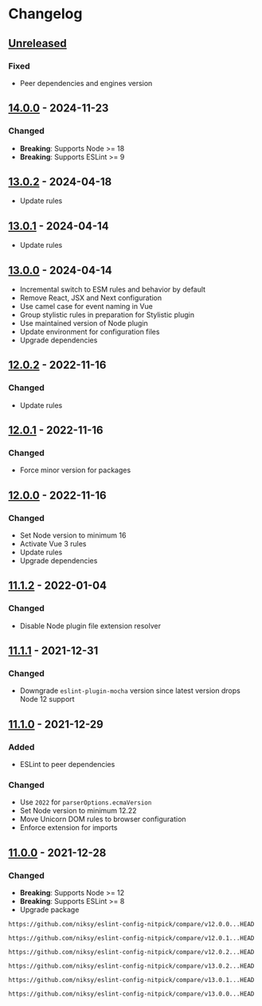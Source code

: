# Changelog

## [Unreleased][]

### Fixed

-   Peer dependencies and engines version

## [14.0.0][] - 2024-11-23

### Changed

-   **Breaking**: Supports Node >= 18
-   **Breaking**: Supports ESLint >= 9

## [13.0.2][] - 2024-04-18

-   Update rules

## [13.0.1][] - 2024-04-14

-   Update rules

## [13.0.0][] - 2024-04-14

-   Incremental switch to ESM rules and behavior by default
-   Remove React, JSX and Next configuration
-   Use camel case for event naming in Vue
-   Group stylistic rules in preparation for Stylistic plugin
-   Use maintained version of Node plugin
-   Update environment for configuration files
-   Upgrade dependencies

## [12.0.2][] - 2022-11-16

### Changed

-   Update rules

## [12.0.1][] - 2022-11-16

### Changed

-   Force minor version for packages

## [12.0.0][] - 2022-11-16

### Changed

-   Set Node version to minimum 16
-   Activate Vue 3 rules
-   Update rules
-   Upgrade dependencies

## [11.1.2][] - 2022-01-04

### Changed

-   Disable Node plugin file extension resolver

## [11.1.1][] - 2021-12-31

### Changed

-   Downgrade `eslint-plugin-mocha` version since latest version drops Node 12
    support

## [11.1.0][] - 2021-12-29

### Added

-   ESLint to peer dependencies

### Changed

-   Use `2022` for `parserOptions.ecmaVersion`
-   Set Node version to minimum 12.22
-   Move Unicorn DOM rules to browser configuration
-   Enforce extension for imports

## [11.0.0][] - 2021-12-28

### Changed

-   **Breaking**: Supports Node >= 12
-   **Breaking**: Supports ESLint >= 8
-   Upgrade package

<!-- prettier-ignore-start -->

[11.1.2]: https://github.com/niksy/eslint-config-nitpick/tree/v11.1.2
[11.1.1]: https://github.com/niksy/eslint-config-nitpick/tree/v11.1.1
[11.1.0]: https://github.com/niksy/eslint-config-nitpick/tree/v11.1.0
[11.0.0]: https://github.com/niksy/eslint-config-nitpick/tree/v11.0.0

<!-- prettier-ignore-end -->

    https://github.com/niksy/eslint-config-nitpick/compare/v12.0.0...HEAD

[12.0.0]: https://github.com/niksy/eslint-config-nitpick/tree/v12.0.0

    https://github.com/niksy/eslint-config-nitpick/compare/v12.0.1...HEAD

[12.0.1]: https://github.com/niksy/eslint-config-nitpick/tree/v12.0.1

    https://github.com/niksy/eslint-config-nitpick/compare/v12.0.2...HEAD

[12.0.2]: https://github.com/niksy/eslint-config-nitpick/tree/v12.0.2
[Unreleased]:
	https://github.com/niksy/eslint-config-nitpick/compare/v14.0.0...HEAD
[14.0.0]: https://github.com/niksy/eslint-config-nitpick/tree/v14.0.0

    https://github.com/niksy/eslint-config-nitpick/compare/v13.0.2...HEAD

[13.0.2]: https://github.com/niksy/eslint-config-nitpick/tree/v13.0.2

    https://github.com/niksy/eslint-config-nitpick/compare/v13.0.1...HEAD

[13.0.1]: https://github.com/niksy/eslint-config-nitpick/tree/v13.0.1

    https://github.com/niksy/eslint-config-nitpick/compare/v13.0.0...HEAD

[13.0.0]: https://github.com/niksy/eslint-config-nitpick/tree/v13.0.0
